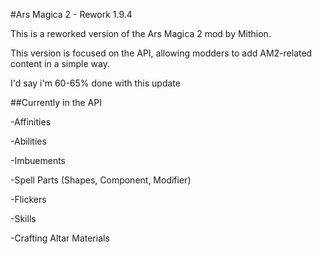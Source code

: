 #Ars Magica 2 - Rework 1.9.4

This is a reworked version of the Ars Magica 2 mod by Mithion.

This version is focused on the API, allowing modders to add AM2-related content in a simple way.

I'd say i'm 60-65% done with this update

##Currently in the API

-Affinities

-Abilities

-Imbuements

-Spell Parts (Shapes, Component, Modifier)

-Flickers

-Skills

-Crafting Altar Materials